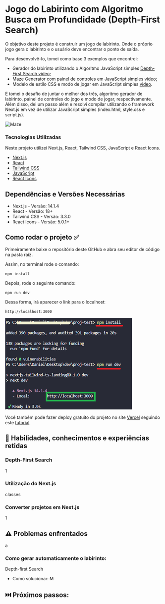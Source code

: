 # Jogo do Labirinto com Algoritmo Busca em Profundidade (Depth-First Search)

O objetivo deste projeto é construir um jogo de labirinto. Onde o próprio jogo gera o labirinto e o usuário deve encontrar o ponto de saída.

Para desenvolvê-lo, tomei como base 3 exemplos que encontrei:

- Gerador do labirinto utilizando o Algoritmo JavaScript simples [Depth-First Search video](https://www.youtube.com/watch?v=UnKvDZ7wqUY);
- Maze Generator com painel de controles em JavaScript simples [video](https://www.youtube.com/watch?v=RrpFqVBLlmI);
- Modelo de estilo CSS e modo de jogar em JavaScript simples [video](https://www.youtube.com/shorts/DLu3sh4wWxg).

E tomei o desafio de juntar o melhor dos três, algoritmo gerador de labirinto, painel de controles do jogo e modo de jogar, respectivamente. Além disso, dei um passo além e resolvi compilar utilizando o framework Next.js em vez de utilizar JavaScript simples (index.html, style.css e script.js).

<img src="https://github.com/danielbelle/maze-game-nextjs/tree/main/src/app/assets/maze-photo.png" alt="Maze" />


### Tecnologias Utilizadas

Neste projeto utilizei Next.js, React, Tailwind CSS, JavaScript e React Icons.

- [Next.js](https://nextjs.org/)
- [React](https://react.dev/)
- [Tailwind CSS](https://tailwindcss.com/)
- [JavaScript](https://developer.mozilla.org/en-US/docs/Web/JavaScript)
- [React Icons](https://react-icons.github.io/react-icons/)

## Dependências e Versões Necessárias

- Next.js - Versão: 14.1.4
- React - Versão: 18+
- Tailwind CSS - Versão: 3.3.0
- React Icons - Versão: 5.0.1+

## Como rodar o projeto ✅

Primeiramente baixe o repositório deste GitHub e abra seu editor de código na pasta raiz.

Assim, no terminal rode o comando:

```
npm install
```

Depois, rode o seguinte comando:

```
npm run dev
```

Dessa forma, irá aparecer o link para o localhost:

```
http://localhost:3000
```

<img src="https://github.com/danielbelle/nextjs-tailwindcss-landing/blob/main/public/assets/github-install.png" alt="Projeto" />

Você também pode fazer deploy gratuito do projeto no site [Vercel](https://vercel.com/) seguindo este [tutorial](https://www.youtube.com/watch?v=e_92Fz99q18).


## 🧠 Habilidades, conhecimentos e experiências retidas

### Depth-First Search
1

### Utilização do Next.js
classes

### Converter projetos em Next.js
1


## ⚠️ Problemas enfrentados

a


### Como gerar automaticamente o labirinto:
Depth-first Search
* Como solucionar: M


## ⏭️ Próximos passos:

### 

### 
